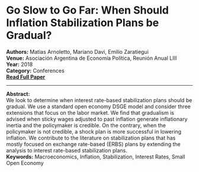# Go Slow to Go Far: When Should Inflation Stabilization Plans be Gradual?

**Authors:** Matìas Arnoletto, Mariano Davi, Emilio Zaratiegui  
**Venue:** Asociación Argentina de Economía Política, Reunión Anual LIII  
**Year:** 2018  
**Category:** Conferences  
**[Read Full Paper](https://papers.ssrn.com/sol3/papers.cfm?abstract_id=3239401)**

---

**Abstract:**  
We look to determine when interest rate-based stabilization plans should be gradual. We use a standard open economy DSGE model and consider three extensions that focus on the labor market. We find that gradualism is advised when sticky wages adjusted to past inflation generate inflationary inertia and the policymaker is credible. On the contrary, when the policymaker is not credible, a shock plan is more successful in lowering inflation. We contribute to the literature on stabilization plans that has mostly focused on exchange rate-based (ERBS) plans by extending the analysis to interest rate-based stabilization plans.  
**Keywords:**  Macroeconomics, Inflation, Stabilization, Interest Rates, Small Open Economy


